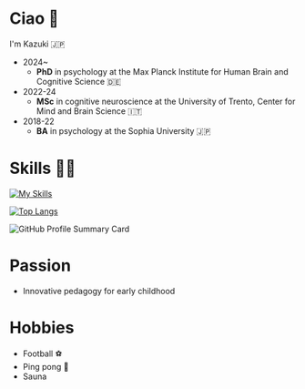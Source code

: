# Ciao 👋

I'm Kazuki 🇯🇵
* 2024~
  * **PhD** in psychology at the Max Planck Institute for Human Brain and Cognitive Science 🇩🇪
* 2022-24
  * **MSc** in cognitive neuroscience at the University of Trento, Center for Mind and Brain Science 🇮🇹
* 2018-22
  * **BA** in psychology at the Sophia University 🇯🇵


# Skills 👨‍💻

[![My Skills](https://skillicons.dev/icons?i=apple,matlab,r,py,vscode,pr,ae,ps,latex)](https://skillicons.dev)

[![Top Langs](https://github-readme-stats.vercel.app/api/top-langs/?username=KazukiMaruo&layout=compact&theme=tokyonight)](https://github.com/KazukiMaruo/github-readme-stats)

![GitHub Profile Summary Card](http://github-profile-summary-cards.vercel.app/api/cards/profile-details?username=KazukiMaruo&theme=tokyonight)


# Passion
* Innovative pedagogy for early childhood


# Hobbies
* Football ⚽
* Ping pong 🏓
* Sauna

